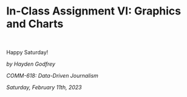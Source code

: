 # In-Class Assignment VI: Graphics and Charts




<br>

Happy Saturday!

_by Hayden Godfrey_

_COMM-618: Data-Driven Journalism_

_Saturday, February 11th, 2023_
